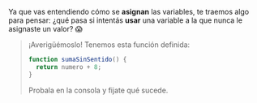 Ya que vas entendiendo cómo se **asignan** las variables, te traemos algo para pensar: ¿qué pasa si intentás **usar** una variable a la que nunca le asignaste un valor? :scream:

> ¡Averigüémoslo! Tenemos esta función definida:
> 
> ``` javascript
> function sumaSinSentido() {
>   return numero + 8;
> }
> ```
>
> Probala en la consola y fijate qué sucede.
